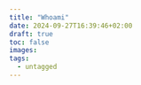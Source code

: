 ```yaml
---
title: "Whoami"
date: 2024-09-27T16:39:46+02:00
draft: true
toc: false
images:
tags:
  - untagged
---
```



